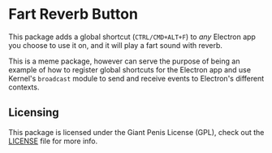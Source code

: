# Fart Reverb Button
This package adds a global shortcut (`CTRL/CMD+ALT+F`) to *any* Electron app you choose to use it on, and it will play a fart sound with reverb.

This is a meme package, however can serve the purpose of being an example of how to register global shortcuts for the Electron app and use Kernel's `broadcast` module to send and receive events to Electron's different contexts.

## Licensing
This package is licensed under the Giant Penis License (GPL), check out the [LICENSE](LICENSE) file for more info.
